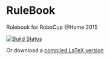 RuleBook
========

Rulebook for RoboCup @Home 2015

[![Build Status](https://www.sharelatex.com/github/repos/RoboCupAtHome/RuleBook/builds/latest/badge.svg)](https://www.sharelatex.com/github/repos/RoboCupAtHome/RuleBook)

Or download a [compiled LaTeX version](http://latex.aslushnikov.com/compile?git=git://github.com/RoboCupAtHome/RuleBook.git&target=Rulebook.tex)
